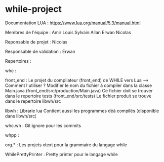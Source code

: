 # while-project

Documentation LUA :
https://www.lua.org/manual/5.3/manual.html

Membres de l'équipe :
Amir Louis Sylvain Allan Erwan Nicolas

Reponsable de projet :
Nicolas

Responsable de validation :
Erwan

Repertoires :

whc :

  front_end :
  Le projet du compilateur (front_end) de WHILE vers Lua
  --> Comment l'utiliser ? Modifier le nom du fichier à compiler dans  la classe Main.java (front_end/src/production/Main.java)
                           Ce fichier doit se trouver dans le repertoire tests (front_end/src/tests)
                           Le fichier produit se trouve dans le repertoire libwh/src

  libwh :
  Librarie lua
  Contient aussi les programmes déà compilés (disponible dans libwh/src)

  whc.wh :
  Git ignore pour les commits

whpp :

  org.* :
  Les projets xtext pour la grammaire du langage while

  WhilePrettyPrinter :
  Pretty printer pour le langage while
